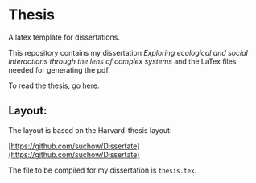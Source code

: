 # Thesis
A latex template for dissertations.


This repository contains my dissertation *Exploring ecological and social interactions through the lens of complex systems* and the LaTex files needed for generating the pdf.

To read the thesis, go [here](https://ifisc.uib-csic.es/media/publications/publication/dfJWHsdBSGu9zp7MBz2WKQ.pdf).


Layout:
------

The layout is based on the Harvard-thesis layout:

[https://github.com/suchow/Dissertate](https://github.com/suchow/Dissertate)


The file to be compiled for my dissertation is `thesis.tex`.

